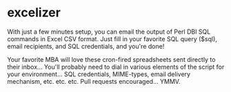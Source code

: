 excelizer
=========

With just a few minutes setup, you can email the output of Perl DBI SQL commands in Excel CSV format. Just fill in your favorite SQL query ($sql), email recipients, and SQL credentials, and you're done!

Your favorite MBA will love these cron-fired spreadsheets sent directly to their inbox... You'll probably need to dial in various elements of the script for your environment... SQL credentials, MIME-types, email delivery mechanism, etc. etc. etc. Pull requests encouraged... YMMV.

